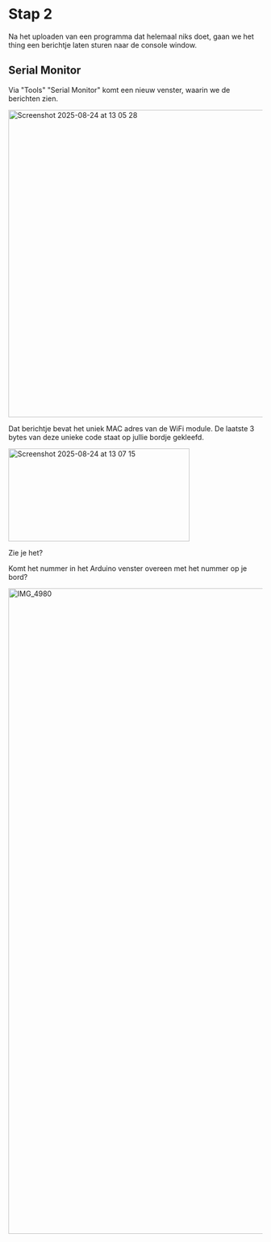 # Stap 2

Na het uploaden van een programma dat helemaal niks doet, gaan we het thing een berichtje laten sturen naar de console window. 

## Serial Monitor
Via "Tools" "Serial Monitor" komt een nieuw venster, waarin we de berichten zien.

<img width="871" height="609" alt="Screenshot 2025-08-24 at 13 05 28" src="https://github.com/user-attachments/assets/d483a312-1df8-4393-b1ea-6abe6084b27a" />



Dat berichtje bevat het uniek MAC adres van de WiFi module. De laatste 3 bytes van deze unieke code staat op jullie bordje gekleefd. 

<img width="359" height="184" alt="Screenshot 2025-08-24 at 13 07 15" src="https://github.com/user-attachments/assets/05d7c316-fecc-4185-8fe4-fd649a946c72" />

Zie je het?

Komt het nummer in het Arduino venster overeen met het nummer op je bord?

<img width="1741" height="1279" alt="IMG_4980" src="https://github.com/user-attachments/assets/458a3bd6-baa0-4717-971d-947f05838b20" />
